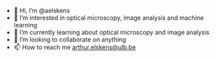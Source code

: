 - 👋 Hi, I’m @aelskens
- 👀 I’m interested in optical microscopy, image analysis and machine learning
- 🌱 I’m currently learning about optical microscopy and image analysis
- 💞️ I’m looking to collaborate on anything
- 📫 How to reach me arthur.elskens@ulb.be

<!---
aelskens/aelskens is a ✨ special ✨ repository because its `README.md` (this file) appears on your GitHub profile.
You can click the Preview link to take a look at your changes.
--->
